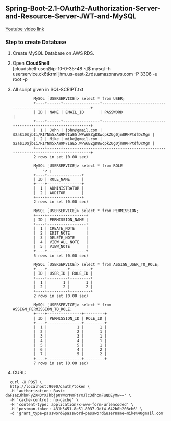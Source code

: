 ## Spring-Boot-2.1-OAuth2-Authorization-Server-and-Resource-Server-JWT-and-MySQL

[Youtube video link](https://youtu.be/l9chhjL7Kuk)

### Step to create Database
1. Create MySQL Database on AWS RDS.
2. Open **CloudShell**<br>
    [cloudshell-user@ip-10-0-35-48 ~]$ mysql -h userservice.ck6tkrmiljhm.us-east-2.rds.amazonaws.com -P 3306 -u root -p 
3. All script given in SQL-SCRIPT.txt
                
                MySQL [USERSERVICE]> select * from USER;
                +----+------+----------------+--------------------------------------------------------------+
                | ID | NAME | EMAIL_ID       | PASSWORD                                                     |
                +----+------+----------------+--------------------------------------------------------------+
                |  1 | John | john@gmail.com | $2a$10$jbIi/RIYNm5xAW9M7IaE5.WPw6BZgD8wcpkZUg0jm8RHPtdfDcMgm |
                |  2 | Mike | mike@gmail.com | $2a$10$jbIi/RIYNm5xAW9M7IaE5.WPw6BZgD8wcpkZUg0jm8RHPtdfDcMgm |
                +----+------+----------------+--------------------------------------------------------------+
                2 rows in set (0.00 sec)

                MySQL [USERSERVICE]> select * from ROLE
                    -> ;
                +----+---------------+
                | ID | ROLE_NAME     |
                +----+---------------+
                |  1 | ADMINISTRATOR |
                |  2 | AUDITOR       |
                +----+---------------+
                2 rows in set (0.00 sec)

                MySQL [USERSERVICE]> select * from PERMISSION;
                +----+-----------------+
                | ID | PERMISSION_NAME |
                +----+-----------------+
                |  1 | CREATE_NOTE     |
                |  2 | EDIT_NOTE       |
                |  3 | DELETE_NOTE     |
                |  4 | VIEW_ALL_NOTE   |
                |  5 | VIEW_NOTE       |
                +----+-----------------+
                5 rows in set (0.00 sec)

                MySQL [USERSERVICE]> select * from ASSIGN_USER_TO_ROLE;
                +----+---------+---------+
                | ID | USER_ID | ROLE_ID |
                +----+---------+---------+
                |  1 |       1 |       1 |
                |  2 |       2 |       2 |
                +----+---------+---------+
                2 rows in set (0.00 sec)

                MySQL [USERSERVICE]> select * from ASSIGN_PERMISSION_TO_ROLE;
                +----+---------------+---------+
                | ID | PERMISSION_ID | ROLE_ID |
                +----+---------------+---------+
                |  1 |             1 |       1 |
                |  2 |             2 |       1 |
                |  3 |             3 |       1 |
                |  4 |             4 |       1 |
                |  5 |             5 |       1 |
                |  6 |             4 |       2 |
                |  7 |             5 |       2 |
                +----+---------------+---------+
                7 rows in set (0.00 sec)
4. CURL:
```command
  curl -X POST \
  http://localhost:9090/oauth/token \
  -H 'authorization: Basic dGFsazJhbWFyZXN3YXJhbjp0YWxrMmFtYXJlc3dhcmFuQDEyMw==' \
  -H 'cache-control: no-cache' \
  -H 'content-type: application/x-www-form-urlencoded' \
  -H 'postman-token: 431b5451-8e51-8037-9df4-642b0b208cb6' \
  -d 'grant_type=password&password=password&username=mike%40gmail.com'
  ```
